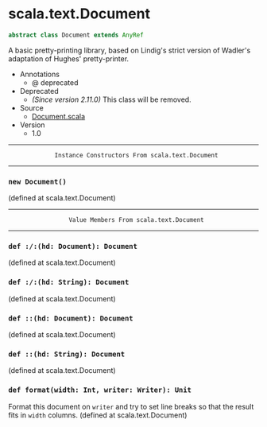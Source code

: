 
#                             scala.text.Document                             #

```scala
abstract class Document extends AnyRef
```

A basic pretty-printing library, based on Lindig's strict version of Wadler's
adaptation of Hughes' pretty-printer.

* Annotations
  * @ deprecated
* Deprecated
  * _(Since version 2.11.0)_ This class will be removed.
* Source
  * [Document.scala](https://github.com/scala/scala/tree/6d09a1ba5f/src/library/scala/text/Document.scala#L1)
* Version
  * 1.0


--------------------------------------------------------------------------------
                 Instance Constructors From scala.text.Document
--------------------------------------------------------------------------------


### `new Document()`                                                         ###

(defined at scala.text.Document)


--------------------------------------------------------------------------------
                     Value Members From scala.text.Document
--------------------------------------------------------------------------------


### `def :/:(hd: Document): Document`                                        ###

(defined at scala.text.Document)


### `def :/:(hd: String): Document`                                          ###

(defined at scala.text.Document)


### `def ::(hd: Document): Document`                                         ###

(defined at scala.text.Document)


### `def ::(hd: String): Document`                                           ###

(defined at scala.text.Document)


### `def format(width: Int, writer: Writer): Unit`                           ###

Format this document on `writer` and try to set line breaks so that the result
fits in `width` columns.
(defined at scala.text.Document)
